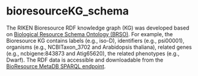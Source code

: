 # bioresourceKG_schema
The RIKEN Bioresource RDF knowledge graph (KG) was developed based on [Biological Resource Schema Ontology (BRSO)](https://github.com/dbcls/brso). For example, the Bioresource KG contains labels (e.g., iso-D), identifiers (e.g., psi00001), organisms (e.g., NCBITaxon_3702 and Arabidopsis thaliana), related genes (e.g., ncbigene:843873 and Atig65620), the related phenotypes (e.g., Dwarf). The RDF data is accessible and downloadable from the [BioResource MetaDB SPARQL endpoint](https://knowledge.brc.riken.jp/sparql).
